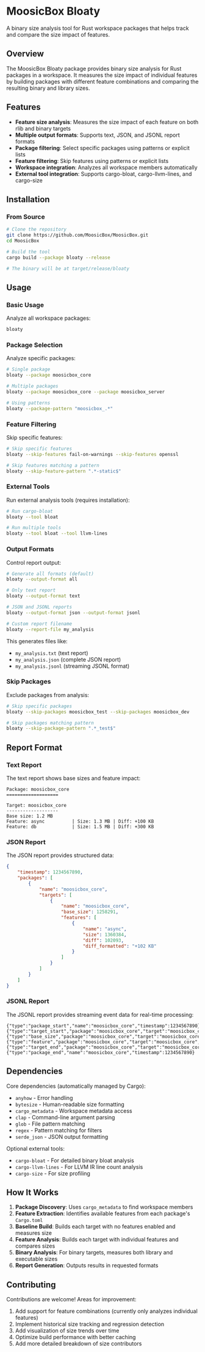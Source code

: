 # MoosicBox Bloaty

A binary size analysis tool for Rust workspace packages that helps track and compare the size impact of features.

## Overview

The MoosicBox Bloaty package provides binary size analysis for Rust packages in a workspace. It measures the size impact of individual features by building packages with different feature combinations and comparing the resulting binary and library sizes.

## Features

- **Feature size analysis**: Measures the size impact of each feature on both rlib and binary targets
- **Multiple output formats**: Supports text, JSON, and JSONL report formats
- **Package filtering**: Select specific packages using patterns or explicit lists
- **Feature filtering**: Skip features using patterns or explicit lists
- **Workspace integration**: Analyzes all workspace members automatically
- **External tool integration**: Supports cargo-bloat, cargo-llvm-lines, and cargo-size

## Installation

### From Source

```bash
# Clone the repository
git clone https://github.com/MoosicBox/MoosicBox.git
cd MoosicBox

# Build the tool
cargo build --package bloaty --release

# The binary will be at target/release/bloaty
```

## Usage

### Basic Usage

Analyze all workspace packages:

```bash
bloaty
```

### Package Selection

Analyze specific packages:

```bash
# Single package
bloaty --package moosicbox_core

# Multiple packages
bloaty --package moosicbox_core --package moosicbox_server

# Using patterns
bloaty --package-pattern "moosicbox_.*"
```

### Feature Filtering

Skip specific features:

```bash
# Skip specific features
bloaty --skip-features fail-on-warnings --skip-features openssl

# Skip features matching a pattern
bloaty --skip-feature-pattern ".*-static$"
```

### External Tools

Run external analysis tools (requires installation):

```bash
# Run cargo-bloat
bloaty --tool bloat

# Run multiple tools
bloaty --tool bloat --tool llvm-lines
```

### Output Formats

Control report output:

```bash
# Generate all formats (default)
bloaty --output-format all

# Only text report
bloaty --output-format text

# JSON and JSONL reports
bloaty --output-format json --output-format jsonl

# Custom report filename
bloaty --report-file my_analysis
```

This generates files like:

- `my_analysis.txt` (text report)
- `my_analysis.json` (complete JSON report)
- `my_analysis.jsonl` (streaming JSONL format)

### Skip Packages

Exclude packages from analysis:

```bash
# Skip specific packages
bloaty --skip-packages moosicbox_test --skip-packages moosicbox_dev

# Skip packages matching pattern
bloaty --skip-package-pattern ".*_test$"
```

## Report Format

### Text Report

The text report shows base sizes and feature impact:

```
Package: moosicbox_core
===================

Target: moosicbox_core
-------------------
Base size: 1.2 MB
Feature: async          | Size: 1.3 MB | Diff: +100 KB
Feature: db             | Size: 1.5 MB | Diff: +300 KB
```

### JSON Report

The JSON report provides structured data:

```json
{
    "timestamp": 1234567890,
    "packages": [
        {
            "name": "moosicbox_core",
            "targets": [
                {
                    "name": "moosicbox_core",
                    "base_size": 1258291,
                    "features": [
                        {
                            "name": "async",
                            "size": 1360384,
                            "diff": 102093,
                            "diff_formatted": "+102 KB"
                        }
                    ]
                }
            ]
        }
    ]
}
```

### JSONL Report

The JSONL report provides streaming event data for real-time processing:

```jsonl
{"type":"package_start","name":"moosicbox_core","timestamp":1234567890}
{"type":"target_start","package":"moosicbox_core","target":"moosicbox_core","timestamp":1234567890}
{"type":"base_size","package":"moosicbox_core","target":"moosicbox_core","size":1258291,"timestamp":1234567890}
{"type":"feature","package":"moosicbox_core","target":"moosicbox_core","feature":"async","size":1360384,"diff":102093,"timestamp":1234567890}
{"type":"target_end","package":"moosicbox_core","target":"moosicbox_core","timestamp":1234567890}
{"type":"package_end","name":"moosicbox_core","timestamp":1234567890}
```

## Dependencies

Core dependencies (automatically managed by Cargo):

- `anyhow` - Error handling
- `bytesize` - Human-readable size formatting
- `cargo_metadata` - Workspace metadata access
- `clap` - Command-line argument parsing
- `glob` - File pattern matching
- `regex` - Pattern matching for filters
- `serde_json` - JSON output formatting

Optional external tools:

- `cargo-bloat` - For detailed binary bloat analysis
- `cargo-llvm-lines` - For LLVM IR line count analysis
- `cargo-size` - For size profiling

## How It Works

1. **Package Discovery**: Uses `cargo_metadata` to find workspace members
2. **Feature Extraction**: Identifies available features from each package's `Cargo.toml`
3. **Baseline Build**: Builds each target with no features enabled and measures size
4. **Feature Analysis**: Builds each target with individual features and compares sizes
5. **Binary Analysis**: For binary targets, measures both library and executable sizes
6. **Report Generation**: Outputs results in requested formats

## Contributing

Contributions are welcome! Areas for improvement:

1. Add support for feature combinations (currently only analyzes individual features)
2. Implement historical size tracking and regression detection
3. Add visualization of size trends over time
4. Optimize build performance with better caching
5. Add more detailed breakdown of size contributors
